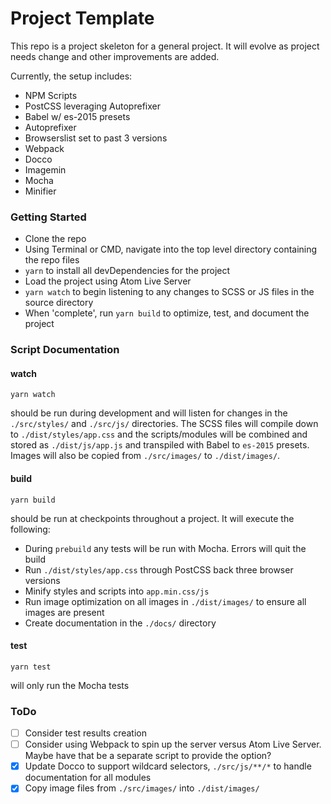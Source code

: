 # Project Template

This repo is a project skeleton for a general project. It will evolve as project needs change and other improvements are added.

Currently, the setup includes:
- NPM Scripts
- PostCSS leveraging Autoprefixer
- Babel w/ es-2015 presets
- Autoprefixer
- Browserslist set to past 3 versions
- Webpack
- Docco
- Imagemin
- Mocha
- Minifier

### Getting Started

- Clone the repo
- Using Terminal or CMD, navigate into the top level directory containing the repo files
- `yarn` to install all devDependencies for the project
- Load the project using Atom Live Server
- `yarn watch` to begin listening to any changes to SCSS or JS files in the source directory
- When 'complete', run `yarn build` to optimize, test, and document the project

### Script Documentation
#### watch

`yarn watch`

should be run during development and will listen for changes in the `./src/styles/` and `./src/js/` directories. The SCSS files will compile down to `./dist/styles/app.css` and the scripts/modules will be combined and stored as `./dist/js/app.js` and transpiled with Babel to `es-2015` presets. Images will also be copied from `./src/images/` to `./dist/images/`.

#### build
`yarn build`

should be run at checkpoints throughout a project. It will execute the following:
 - During `prebuild` any tests will be run with Mocha. Errors will quit the build
 - Run `./dist/styles/app.css` through PostCSS back three browser versions
 - Minify styles and scripts into `app.min.css/js`
 - Run image optimization on all images in `./dist/images/` to ensure all images are present
 - Create documentation in the `./docs/` directory


#### test
`yarn test`

will only run the Mocha tests


### ToDo
- [ ] Consider test results creation  
- [ ] Consider using Webpack to spin up the server versus Atom Live Server. Maybe have that be a separate script to provide the option?
- [x] Update Docco to support wildcard selectors, `./src/js/**/*` to handle documentation for all modules  
- [x] Copy image files from `./src/images/` into `./dist/images/`  
